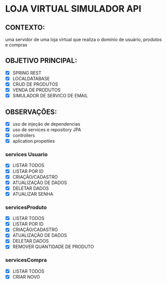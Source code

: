 # LOJA VIRTUAL SIMULADOR API

## CONTEXTO:

uma servidor de uma loja virtual que realiza o domínio de usuário, produtos e compras

## OBJETIVO PRINCIPAL:

- [x]  SPRING REST
- [x]  LOCALDATABASE
- [x]  CRUD DE PRODUTOS
- [x]  VENDA DE PRODUTOS
- [x]  SIMULADOR DE SERVICO DE EMAIL

## OBSERVAÇÕES:

- [x]  uso de injeção de dependencias
- [x]  uso de services e repository JPA
- [x]  controllers
- [x]  aplication.propeities

### **services Usuario**

- [x]  LISTAR TODOS
- [x]  LISTAR POR ID
- [x]  CRIAÇÃO/CADASTRO
- [x]  ATUALIZAÇÃO DE DADOS
- [x]  DELETAR DADOS
- [x]  ATUALIZAR SENHA

### servicesProduto

- [x]  LISTAR TODOS
- [x]  LISTAR POR ID
- [x]  CRIAÇÃO/CADASTRO
- [x]  ATUALIZAÇÃO DE DADOS
- [x]  DELETAR DADOS
- [x]  REMOVER QUANTIDADE DE PRODUTO

### servicesCompra

- [x]  LISTAR TODOS
- [x]  CRIAR NOVO